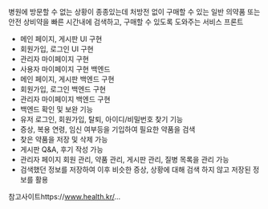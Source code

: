 병원에 방문할 수 없는 상황이 종종있는데 처방전 없이 구매할 수 있는 일반 의약품 또는 안전 상비약을  빠른 시간내에 검색하고, 구매할 수 있도록 도와주는 서비스
프론트
  - 메인 페이지, 게시판 UI 구현
  - 회원가입, 로그인 UI 구현
  - 관리자 마이페이지 구현
  - 사용자 마이페이지 구현
백엔드 
  - 메인 페이지, 게시판 백엔드 구현
  - 회원가입, 로그인 백엔드 구현
  - 관리자 마이페이지 백엔드 구현
  - 백엔드 확인 및 보완
기능
- 유저 로그인, 회원가입, 탈퇴, 아이디/비밀번호 찾기 기능
- 증상, 복용 연령, 임신 여부등을 기입하여 필요한 약품을 검색 
- 찾은 약품을 저장 및 삭제 가능
- 게시판 Q&A, 후기 작성 가능
- 관리자 페이지 회원 관리, 약품 관리, 게시판 관리, 질병 목록을 관리 가능
- 검색했던 정보를 저장하여 이후 비슷한 증상, 상황에 대해 검색 하지 않고 저장된 정보를 활용

참고사이트https://www.health.kr/...
